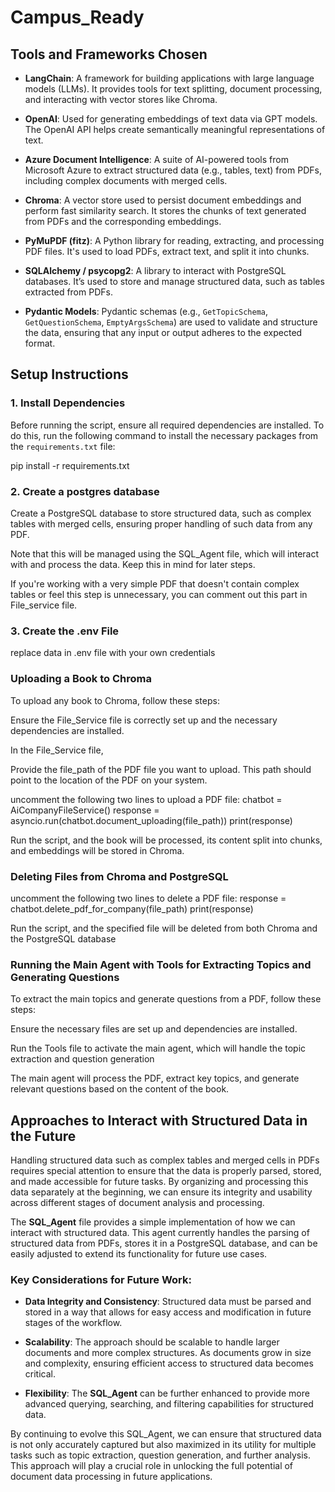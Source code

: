 # Campus_Ready


## Tools and Frameworks Chosen

- **LangChain**: A framework for building applications with large language models (LLMs). It provides tools for text splitting, document processing, and interacting with vector stores like Chroma.
  
- **OpenAI**: Used for generating embeddings of text data via GPT models. The OpenAI API helps create semantically meaningful representations of text.

- **Azure Document Intelligence**: A suite of AI-powered tools from Microsoft Azure to extract structured data (e.g., tables, text) from PDFs, including complex documents with merged cells.

- **Chroma**: A vector store used to persist document embeddings and perform fast similarity search. It stores the chunks of text generated from PDFs and the corresponding embeddings.

- **PyMuPDF (fitz)**: A Python library for reading, extracting, and processing PDF files. It's used to load PDFs, extract text, and split it into chunks.

- **SQLAlchemy / psycopg2**: A library to interact with PostgreSQL databases. It’s used to store and manage structured data, such as tables extracted from PDFs.
  
- **Pydantic Models**: Pydantic schemas (e.g., `GetTopicSchema`, `GetQuestionSchema`, `EmptyArgsSchema`) are used to validate and structure the data, ensuring that any input or output adheres to the expected format.


## Setup Instructions

### 1. Install Dependencies

Before running the script, ensure all required dependencies are installed. To do this, run the following command to install the necessary packages from the `requirements.txt` file:

pip install -r requirements.txt

### 2. Create a postgres database
Create a PostgreSQL database to store structured data, such as complex tables with merged cells, ensuring proper handling of such data from any PDF.

Note that this will be managed using the SQL_Agent file, which will interact with and process the data. Keep this in mind for later steps.

If you're working with a very simple PDF that doesn't contain complex tables or feel this step is unnecessary, you can comment out this part in File_service file.

### 3. Create the .env File
replace data in .env file with your own credentials

### Uploading a Book to Chroma
To upload any book to Chroma, follow these steps:

Ensure the File_Service file is correctly set up and the necessary dependencies are installed.

In the File_Service file, 

Provide the file_path of the PDF file you want to upload. This path should point to the location of the PDF on your system.

uncomment the following two lines to upload a PDF file:
chatbot = AiCompanyFileService()
response = asyncio.run(chatbot.document_uploading(file_path))
print(response)

Run the script, and the book will be processed, its content split into chunks, and embeddings will be stored in Chroma.



### Deleting Files from Chroma and PostgreSQL
uncomment the following two lines to delete a PDF file:
response = chatbot.delete_pdf_for_company(file_path)
print(response)

Run the script, and the specified file will be deleted from both Chroma and the PostgreSQL database



### Running the Main Agent with Tools for Extracting Topics and Generating Questions
To extract the main topics and generate questions from a PDF, follow these steps:

Ensure the necessary files are set up and dependencies are installed.

Run the Tools file to activate the main agent, which will handle the topic extraction and question generation

The main agent will process the PDF, extract key topics, and generate relevant questions based on the content of the book.


## Approaches to Interact with Structured Data in the Future

Handling structured data such as complex tables and merged cells in PDFs requires special attention to ensure that the data is properly parsed, stored, and made accessible for future tasks. By organizing and processing this data separately at the beginning, we can ensure its integrity and usability across different stages of document analysis and processing.

The **SQL_Agent** file provides a simple implementation of how we can interact with structured data. This agent currently handles the parsing of structured data from PDFs, stores it in a PostgreSQL database, and can be easily adjusted to extend its functionality for future use cases. 

### Key Considerations for Future Work:
- **Data Integrity and Consistency**: Structured data must be parsed and stored in a way that allows for easy access and modification in future stages of the workflow.
  
- **Scalability**: The approach should be scalable to handle larger documents and more complex structures. As documents grow in size and complexity, ensuring efficient access to structured data becomes critical.
  
- **Flexibility**: The **SQL_Agent** can be further enhanced to provide more advanced querying, searching, and filtering capabilities for structured data.

By continuing to evolve this SQL_Agent, we can ensure that structured data is not only accurately captured but also maximized in its utility for multiple tasks such as topic extraction, question generation, and further analysis. This approach will play a crucial role in unlocking the full potential of document data processing in future applications.









